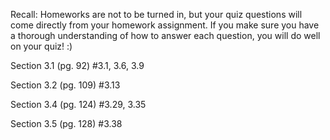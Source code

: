 Recall: Homeworks are not to be turned in, but your quiz questions will come directly from your homework assignment. If you make sure you have a thorough understanding of how to answer each question, you will do well on your quiz! :)

Section 3.1 (pg. 92) #3.1, 3.6, 3.9

Section 3.2 (pg. 109) #3.13

Section 3.4 (pg. 124) #3.29, 3.35

Section 3.5 (pg. 128) #3.38

